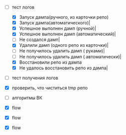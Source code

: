 - [ ] тест логов
	- [x] Запуск дампа(ручного, из карточки репо)
	- [x] Запуск дампа(автоматического)|
	- [x] Успешное выполнен дамп (ручной)|
	- [x] Успешное выполнен дамп (автоматический)|
	- [ ] Не создался дамп|
	- [x] Удалили дамп (одного репо из карточки)|
	- [ ] Не получилось удалить дамп ( руками)|
	- [ ] Не получилось удалить дамп ( автоматически)|
	- [x] Восстановили репо из дампа
	- [x] Не удалось восстановить репо из дампа|
- [ ] тест получения логов
- [x] проверить, что чиститься tmp репо
- [ ] алгоритмы ВК


- [x] flow
- [x] flow
- [x] flow